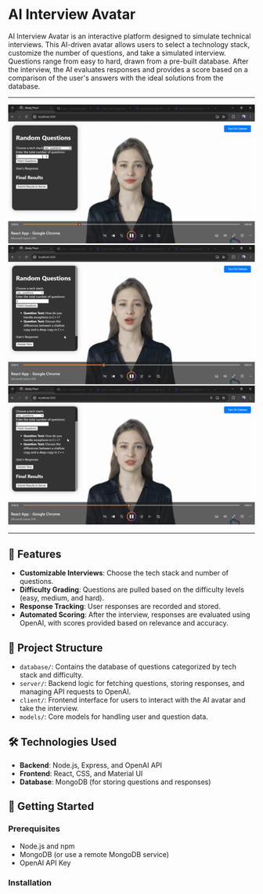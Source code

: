 # AI Interview Avatar

AI Interview Avatar is an interactive platform designed to simulate technical interviews. This AI-driven avatar allows users to select a technology stack, customize the number of questions, and take a simulated interview. Questions range from easy to hard, drawn from a pre-built database. After the interview, the AI evaluates responses and provides a score based on a comparison of the user's answers with the ideal solutions from the database.

---
![Demo Image](Demo1.png)
![Demo Image](Demo2.png)
![Demo Image](Demo3.png)

---
## 🚀 Features

- **Customizable Interviews**: Choose the tech stack and number of questions.
- **Difficulty Grading**: Questions are pulled based on the difficulty levels (easy, medium, and hard).
- **Response Tracking**: User responses are recorded and stored.
- **Automated Scoring**: After the interview, responses are evaluated using OpenAI, with scores provided based on relevance and accuracy.


## 📂 Project Structure

- `database/`: Contains the database of questions categorized by tech stack and difficulty.
- `server/`: Backend logic for fetching questions, storing responses, and managing API requests to OpenAI.
- `client/`: Frontend interface for users to interact with the AI avatar and take the interview.
- `models/`: Core models for handling user and question data.

## 🛠️ Technologies Used

- **Backend**: Node.js, Express, and OpenAI API
- **Frontend**: React, CSS, and Material UI
- **Database**: MongoDB (for storing questions and responses)

## 📝 Getting Started

### Prerequisites

- Node.js and npm
- MongoDB (or use a remote MongoDB service)
- OpenAI API Key

### Installation

